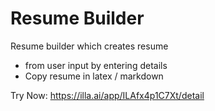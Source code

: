 # Resume Builder  

Resume builder which creates resume 
- from user input by entering details  
- Copy resume in latex / markdown

Try Now: https://illa.ai/app/ILAfx4p1C7Xt/detail
